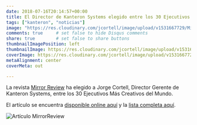 ```yaml
---
date: 2018-07-16T20:14:57+00:00
title: El Director de Kanteron Systems elegido entre los 30 Ejecutivos Más Creativos del Mundo
tags: ["kanteron", "noticias"]
image: "https://res.cloudinary.com/jcortell/image/upload/v1531667729/MirrorReviewCreativeCEOs.jpg"
comments: true     # set false to hide Disqus comments
share: true        # set false to share buttons
thumbnailImagePosition: left
thumbnailImage: https://res.cloudinary.com/jcortell/image/upload/v1531667729/MirrorReviewCreativeCEOs.jpg
coverImage: https://res.cloudinary.com/jcortell/image/upload/v1531667729/MirrorReviewCreativeCEOs.jpg
metaAlignment: center
coverMeta: out

---
```

La revista [Mirror Review](https://magazine.mirrorreview.com/The-30-Most-Creative-CEOs-of-2018/) ha elegido a Jorge Cortell, Director Gerente de Kanteron Systems, entre los 30 Ejecutivos Más Creativos del Mundo.

<!--more-->
El artículo se encuentra [disponible online aquí](https://www.mirrorreview.com/jorge-cortell-pioneering-entrepreneur-behind-kanteron-systems/) y la [lista completa aquí](https://www.mirrorreview.com/the-30-most-creative-ceos-of-2018/).

![Artículo MirrorReview](https://res.cloudinary.com/jcortell/image/upload/v1531667729/MirrorReviewCreativeCEOs.jpg)
